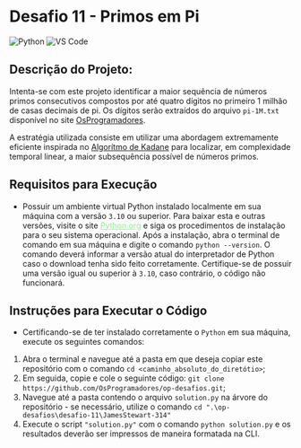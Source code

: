 # Desafio 11 - Primos em Pi
![Python](https://img.shields.io/badge/Python-512BD4?style=flat&logo=python&logoColor=yellow)
![VS Code](https://img.shields.io/badge/VScode-007ACC?style=flat&logo=visualstudiocode&logoColor=white)

## Descrição do Projeto:
Intenta-se com este projeto identificar a maior sequência de números primos consecutivos
compostos por até quatro dígitos no primeiro 1 milhão de casas decimais de pi. Os dígitos serão extraídos do arquivo `pi-1M.txt` disponível no site [OsProgramadores](https://osprogramadores.com/).

A estratégia utilizada consiste em utilizar uma abordagem extremamente eficiente inspirada no
[Algorítmo de Kadane](https://pt.wikipedia.org/wiki/Sublista_cont%C3%ADgua_de_soma_m%C3%A1xima) para localizar, em complexidade
temporal linear, a maior subsequência possível de números primos.

## Requisitos para Execução
- Possuir um ambiente virtual Python instalado localmente em sua máquina com a
versão `3.10` ou superior.
    Para baixar esta e outras versões, visite o site
    <a target="_blank" href="https://www.python.org/downloads/" style="color: lightgreen">Python.org</a>
    e siga os procedimentos de instalação para o
    seu sistema operacional.
    Após a instalação, abra o terminal de comando em sua máquina e digite o comando
    `python --version`. O comando deverá informar a versão atual do interpretador de
    Python caso o download tenha sido feito corretamente. Certifique-se de possuir uma
    versão igual ou superior à `3.10`, caso contrário, o código não funcionará.

## Instruções para Executar o Código
- Certificando-se de ter instalado corretamente o `Python` em sua
máquina, execute os seguintes comandos:
1. Abra o terminal e navegue até a pasta em que deseja copiar este repositório com o comando `cd <caminho_absoluto_do_diretótio>`;
2. Em seguida, copie e cole o seguinte código: `git clone https://github.com/OsProgramadores/op-desafios.git`;
3. Navegue até a pasta contendo o arquivo `solution.py` na árvore do repositório - se necessário, utilize o comando `cd ".\op-desafios\desafio-11\JamesStewart-314"`
4. Execute o script `"solution.py"` com o comando `python solution.py`
e os resultados deverão ser impressos de maneira formatada na CLI.

